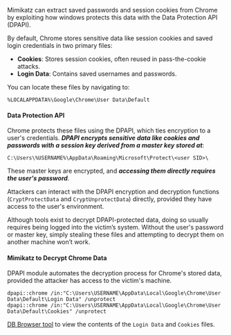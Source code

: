 Mimikatz can extract saved passwords and session cookies from Chrome by exploiting how windows protects this data with the Data Protection API (DPAPI).

By default, Chrome stores sensitive data like session cookies and saved login credentials in two primary files:
- **Cookies**: Stores session cookies, often reused in pass-the-cookie attacks.
- **Login Data**: Contains saved usernames and passwords.

You can locate these files by navigating to:
```
%LOCALAPPDATA%\Google\Chrome\User Data\Default
```

#### Data Protection API
Chrome protects these files using the DPAPI, which ties encryption to a user's credentials. ***DPAPI encrypts sensitive data like cookies and passwords with a session key derived from a master key stored at***:
```
C:\Users\%USERNAME%\AppData\Roaming\Microsoft\Protect\<user SID>\
```
These master keys are encrypted, and ***accessing them directly requires the user's password***.

Attackers can interact with the DPAPI encryption and decryption functions (`CryptProtectData` and `CryptUnprotectData`) directly, provided they have access to the user's environment.

Although tools exist to decrypt DPAPI-protected data, doing so usually requires being logged into the victim’s system. Without the user's password or master key, simply stealing these files and attempting to decrypt them on another machine won’t work.

#### Mimikatz to Decrypt Chrome Data
DPAPI module automates the decryption process for Chrome's stored data, provided the attacker has access to the victim's machine.
```
dpapi::chrome /in:"C:\Users\USERNAME\AppData\Local\Google\Chrome\User Data\Default\Login Data" /unprotect
dpapi::chrome /in:"C:\Users\USERNAME\AppData\Local\Google\Chrome\User Data\Default\Cookies" /unprotect
```

[DB Browser tool](https://sqlitebrowser.org/) to view the contents of the `Login Data` and `Cookies` files.